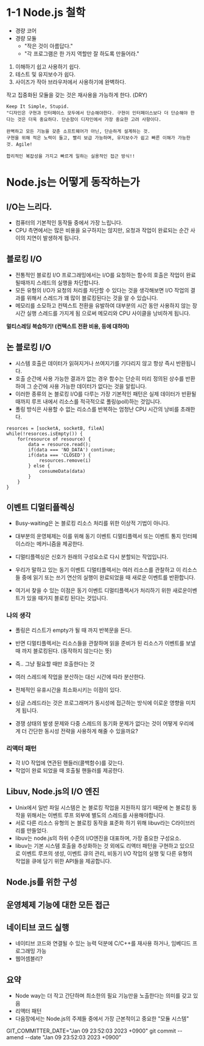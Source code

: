 # 1-1 Node.js 철학

-   경량 코어
-   경량 모듈
    -   "작은 것이 아름답다."
    -   "각 프로그램은 한 가지 역할만 잘 하도록 만들어라."

1. 이해하기 쉽고 사용하기 쉽다.
2. 테스트 및 유지보수가 쉽다.
3. 사이즈가 작아 브라우저에서 사용하기에 완벽하다.

작고 집중화된 모듈을 갖는 것은 재사용을 가능하게 한다. (DRY)

```
Keep It Simple, Stupid.
"디자인은 구현과 인터페이스 모두에서 단순해야한다. 구현이 인터페이스보다 더 단순해야 한다는 것은 더욱 중요하다. 단순함이 디자인에서 가장 중요한 고려 사항이다.

완벽하고 모든 기능을 갖춘 소프트웨어가 아닌, 단순하게 설계하는 것.
구현을 위해 적은 노력이 들고, 빨리 보급 가능하며, 유지보수가 쉽고 빠른 이해가 가능한 것. Agile!

합리적인 복잡성을 가지고 빠르게 일하는 실용적인 접근 방식!!
```

# Node.js는 어떻게 동작하는가

## I/O는 느리다.

-   컴퓨터의 기본적인 동작들 중에서 가장 느립니다.
-   CPU 측면에서는 많은 비용을 요구하지는 않지만, 요청과 작업이 완료되는 순간 사이의 지연이 발생하게 됩니다.

## 블로킹 I/O

-   전통적인 블로킹 I/O 프로그래밍에서는 I/O를 요청하는 함수의 호출은 작업이 완료될때까지 스레드의 실행을 차단합니다.
-   모든 유형의 I/O가 요청의 처리를 차단할 수 있다는 것을 생각해보면 I/O 작업의 결과를 위해서 스레드가 꽤 많이 블로킹된다는 것을 알 수 있습니다.
-   메모리를 소모하고 컨텍스트 전환을 유발하여 대부분의 시간 동안 사용하지 않는 장시간 실행 스레드를 가지게 됨 으로써 메모리와 CPU 사이클을 낭비하게 됩니다.

<b>멀티스레딩 복습하기! (컨텍스트 전환 비용, 등에 대하여)</b>

## 논 블로킹 I/O

-   시스템 호출은 데이터가 읽혀지거나 쓰여지기를 기다리지 않고 항상 즉시 반환됩니다.
-   호출 순간에 사용 가능한 결과가 없는 경우 함수는 단순히 미리 정의된 상수를 반환하여 그 순간에 사용 가능한 데이터가 없다는 것을 알립니다.
-   이러한 종류의 논 블로킹 I/O를 다루는 가장 기본적인 패턴은 실제 데이터가 반환될 때까지 루프 내에서 리소스를 적극적으로 폴링(poll)하는 것입니다.
-   폴링 방식은 사용할 수 없는 리소스를 반복하는 엄청난 CPU 시간의 낭비를 초래한다.

```
resorces = [socketA, socketB, fileA]
while(!resorces.isEmpty()) {
    for(resource of resource) {
        data = resource.read();
        if(data === 'NO_DATA') continue;
        if(data === 'CLOSED') {
            resources.remove(i)
        } else {
            consumeData(data)
        }
    }
}
```

## 이벤트 디멀티플렉싱

-   Busy-waiting은 논 블로킹 리소스 처리를 위한 이상적 기법이 아니다.
-   대부분의 운영체제는 이를 위해 동기 이벤트 디멀티플렉서 또는 이벤트 통지 인터페이스라는 메커니즘을 제공한다.
-   디멀티플렉싱은 신호가 원래의 구성요소로 다시 분할되는 작업입니다.

-   우리가 말하고 있는 동기 이벤트 디멀티플렉서는 여러 리소스를 관찰하고 이 리소스들 중에 읽기 또는 쓰기 연산의 실행이 완료되었을 때 새로운 이벤트를 반환합니다.
-   여기서 찾을 수 있는 이점은 동기 이벤트 디멀티플렉서가 처리하기 위한 새로운이벤트가 있을 때가지 블로킹 된다는 것입니다.

### 나의 생각

-   폴링은 리스트가 empty가 될 때 까지 반복문을 돈다.
-   반면 디멀티플렉서는 리소스들을 관찰하며 읽을 준비가 된 리소스가 이벤트를 보낼 때 까지 블로킹된다. (동작하지 않는다는 뜻)
-   즉.. 그냥 필요할 때만 호출한다는 것

-   여러 스레드에 작업을 분산하는 대신 시간에 따라 분산한다.
-   전체적인 유휴시간을 최소화시키는 이점이 있다.
-   싱글 스레드라는 것은 프로그래머가 동시성에 접근하는 방식에 이로운 영향을 미치게 됩니다.
-   경쟁 상태의 발생 문제와 다중 스레드의 동기화 문제가 없다는 것이 어떻게 우리에게 더 간단한 동시성 전략을 사용하게 해줄 수 있을까요?

### 리액터 패턴

-   각 I/O 작업에 연관된 핸들러(콜백함수)를 갖는다.
-   작업이 완료 되었을 때 호출될 핸들러를 제공한다.

## Libuv, Node.js의 I/O 엔진

-   Unix에서 일반 파일 시스템은 논 블로킹 작업을 지원하지 않기 때문에 논 블로킹 동작을 위해서는 이벤트 루프 외부에 별도의 스레드를 사용해야합니다.
-   서로 다른 리소스 유형의 논 블로킹 동작을 표준화 하기 위해 libuv라는 C라이브러리를 만들었다.
-   libuv는 node.js의 하위 수준의 I/O엔진을 대표하며, 가장 중요한 구성요소.
-   libuv는 기본 시스템 호출을 추상화하는 것 외에도 리액터 패턴을 구현하고 있으므로 이벤트 루프의 생성, 이벤트 큐의 관리, 비동기 I/O 작업의 실행 및 다른 유형의 작업을 큐에 담기 위한 API들을 제공합니다.

## Node.js를 위한 구성

## 운영체제 기능에 대한 모든 접근

## 네이티브 코드 실행

-   네이티브 코드와 연결될 수 있는 능력 덕분에 C/C++를 재사용 하거나, 임베디드 프로그래밍 가능
-   웹어셈블리?

## 요약

-   Node way는 더 작고 간단하며 최소한의 필요 기능만을 노출한다는 의미를 갖고 있음
-   리액터 패턴
-   다음장에서는 Node.js의 주제들 중에서 가장 근본적이고 중요한 "모듈 시스템"

GIT_COMMITTER_DATE="Jan 09 23:52:03 2023 +0900" git commit --amend --date "Jan 09 23:52:03 2023 +0900”